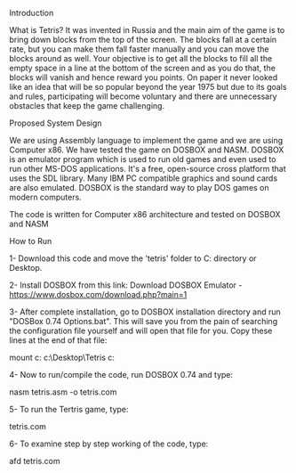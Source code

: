 Introduction

What is Tetris? It was invented in Russia and the main aim of the
game is to bring down blocks from the top of the screen. The blocks
fall at a certain rate, but you can make them fall faster manually and
you can move the blocks around as well. Your objective is to get all the
blocks to fill all the empty space in a line at the bottom of the screen
and as you do that, the blocks will vanish and hence reward you
points.
On paper it never looked like an idea that will be so popular beyond
the year 1975 but due to its goals and rules, participating will become
voluntary and there are unnecessary obstacles that keep the game
challenging.

Proposed System Design

We are using Assembly language to implement the game and we are
using Computer x86. We have tested the game on DOSBOX and
NASM.
DOSBOX is an emulator program which is used to run old games and
even used to run other MS-DOS applications. It's a free, open-source
cross platform that uses the SDL library. Many IBM PC compatible
graphics and sound cards are also emulated. DOSBOX is the standard
way to play DOS games on modern computers.

The code is written for Computer x86 architecture and tested on
DOSBOX and NASM

How to Run

1- Download this code and move the 'tetris' folder to C: directory or Desktop.

2- Install DOSBOX from this link:
Download DOSBOX Emulator - https://www.dosbox.com/download.php?main=1

3- After complete installation, go to DOSBOX installation
directory and run "DOSBox 0.74 Options.bat". This will save you
from the pain of searching the configuration file yourself and will
open that file for you.
Copy these lines at the end of that file:

mount c: c:\Desktop\Tetris
c:

4- Now to run/compile the code, run DOSBOX 0.74 and type:

nasm tetris.asm -o tetris.com

5- To run the Tertris game, type:

tetris.com

6- To examine step by step working of the code, type:

afd tetris.com
